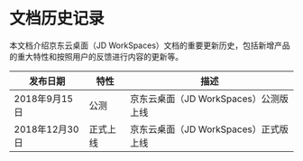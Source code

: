 # 文档历史记录

本文档介绍京东云桌面（JD WorkSpaces）文档的重要更新历史，包括新增产品的重大特性和按照用户的反馈进行内容的更新等。<br>

| 发布日期       | 特性     | 描述                                  |
|----------------|----------|---------------------------------------|
| 2018年9月15日  | 公测     | 京东云桌面（JD WorkSpaces）公测版上线 |
| 2018年12月30日 | 正式上线 | 京东云桌面（JD WorkSpaces）正式版上线 |
